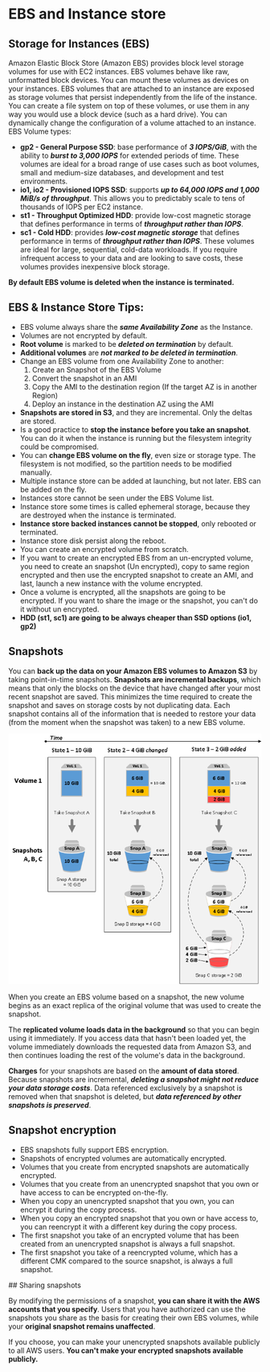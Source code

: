 # EBS and Instance store

## Storage for Instances (EBS)
Amazon Elastic Block Store (Amazon EBS) provides block level storage volumes for use with EC2 instances. EBS volumes behave like raw, unformatted block devices. You can mount these volumes as devices on your instances. EBS volumes that are attached to an instance are exposed as storage volumes that persist independently from the life of the instance. You can create a file system on top of these volumes, or use them in any way you would use a block device (such as a hard drive). You can dynamically change the configuration of a volume attached to an instance. 
EBS Volume types:
* **gp2 - General Purpose SSD**: base performance of ***3 IOPS/GiB***, with the ability to ***burst to 3,000 IOPS*** for extended periods of time. These volumes are ideal for a broad range of use cases such as boot volumes, small and medium-size databases, and development and test environments. 
* **io1, io2 - Provisioned IOPS SSD**:  supports ***up to 64,000 IOPS and 1,000 MiB/s of throughput***. This allows you to predictably scale to tens of thousands of IOPS per EC2 instance. 
* **st1 - Throughput Optimized HDD**:  provide low-cost magnetic storage that defines performance in terms of ***throughput rather than IOPS***. 
* **sc1 - Cold HDD**: provides ***low-cost magnetic storage*** that defines performance in terms of ***throughput rather than IOPS***. These volumes are ideal for large, sequential, cold-data workloads. If you require infrequent access to your data and are looking to save costs, these volumes provides inexpensive block storage. 

**By default EBS volume is deleted when the instance is terminated.**

## EBS & Instance Store Tips:
* EBS volume always share the ***same Availability Zone*** as the Instance.
* Volumes are not encrypted by default.
* **Root volume** is marked to be ***deleted on termination*** by default. 
* **Additional volumes** are ***not marked to be deleted in termination***.
* Change an EBS volume from one Availability Zone to another: 
  1. Create an Snapshot of the EBS Volume
  2. Convert the snapshot in an AMI
  3. Copy the AMI to the destination region (If the target AZ is in another Region)
  4. Deploy an instance in the destination AZ using the AMI
* **Snapshots are stored in S3**, and they are incremental. Only the deltas are stored.
* Is a good practice to **stop the instance before you take an snapshot**. You can do it when the instance is running but the filesystem integrity could be compromised.
* You can **change EBS volume on the fly**, even size or storage type. The filesystem is not modified, so the partition needs to be modified manually.
* Multiple instance store can be added at launching, but not later. EBS can be added on the fly.
* Instances store cannot be seen under the EBS Volume list. 
* Instance store some times is called ephemeral storage, because they are destroyed when the instance is terminated.
* **Instance store backed instances cannot be stopped**, only rebooted or terminated. 
* Instance store disk persist along the reboot.
* You can create an encrypted volume from scratch.
* If you want to create an encrypted EBS from an un-encrypted volume,  you need to create an snapshot (Un encrypted), copy to same region encrypted and then use the encrypted snapshot to create an AMI, and last, launch a new instance with the volume encrypted.
* Once a volume is encrypted, all the snapshots are going to be encrypted. If you want to share the image or the snapshot, you can't do it without un encrypted.
* **HDD (st1, sc1) are going to be always cheaper than SSD options (io1, gp2)**

## Snapshots

You can **back up the data on your Amazon EBS volumes to Amazon S3** by taking point-in-time snapshots. **Snapshots are incremental backups**, which means that only the blocks on the device that have changed after your most recent snapshot are saved. This minimizes the time required to create the snapshot and saves on storage costs by not duplicating data. Each snapshot contains all of the information that is needed to restore your data (from the moment when the snapshot was taken) to a new EBS volume.

![Snapshots](./snapshot_1a.png)

When you create an EBS volume based on a snapshot, the new volume begins as an exact replica of the original volume that was used to create the snapshot.

The **replicated volume loads data in the background** so that you can begin using it immediately. If you access data that hasn't been loaded yet, the volume immediately downloads the requested data from Amazon S3, and then continues loading the rest of the volume's data in the background.

**Charges** for your snapshots are based on the **amount of data stored**. Because snapshots are incremental, ***deleting a snapshot might not reduce your data storage costs***. Data referenced exclusively by a snapshot is removed when that snapshot is deleted, but ***data referenced by other snapshots is preserved***. 

## Snapshot encryption
* EBS snapshots fully support EBS encryption.
* Snapshots of encrypted volumes are automatically encrypted.
* Volumes that you create from encrypted snapshots are automatically encrypted.
* Volumes that you create from an unencrypted snapshot that you own or have access to can be encrypted on-the-fly.
* When you copy an unencrypted snapshot that you own, you can encrypt it during the copy process.
* When you copy an encrypted snapshot that you own or have access to, you can reencrypt it with a different key during the copy process.
* The first snapshot you take of an encrypted volume that has been created from an unencrypted snapshot is always a full snapshot.
* The first snapshot you take of a reencrypted volume, which has a different CMK compared to the source snapshot, is always a full snapshot.

## Sharing snapshots

By modifying the permissions of a snapshot, **you can share it with the AWS accounts that you specify**. Users that you have authorized can use the snapshots you share as the basis for creating their own EBS volumes, while your **original snapshot remains unaffected**.

If you choose, you can make your unencrypted snapshots available publicly to all AWS users. **You can't make your encrypted snapshots available publicly.**